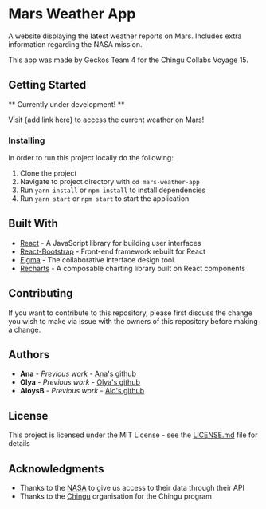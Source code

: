 # Mars Weather App

A website displaying the latest weather reports on Mars.
Includes extra information regarding the NASA mission.

This app was made by Geckos Team 4 for the Chingu Collabs Voyage 15.

## Getting Started

** Currently under development! **

Visit {add link here} to access the current weather on Mars!

### Installing
In order to run this project locally do the following: 

1. Clone the project 
2. Navigate to project directory with `cd mars-weather-app`
3. Run `yarn install` or `npm install` to install dependencies 
4. Run `yarn start` or `npm start` to start the application

## Built With

* [React](https://reactjs.org/) - A JavaScript library for building user interfaces
* [React-Bootstrap](https://react-bootstrap.github.io/getting-started/introduction) - Front-end framework rebuilt for React
* [Figma](www.figma.com) - The collaborative interface design tool.
* [Recharts](http://recharts.org/en-US/) - A composable charting library built on React components

## Contributing

If you want to contribute to this repository, please first discuss the change you wish to make via issue with the owners of this repository before making a change. 

## Authors

* **Ana** - *Previous work* - [Ana's github](https://github.com/AnaSegarra)
* **Olya** - *Previous work* - [Olya's github](https://github.com/OlgaAleshina)
* **AloysB** - *Previous work* - [Alo's github](https://github.com/Aloysb/)

## License

This project is licensed under the MIT License - see the [LICENSE.md](LICENSE.md) file for details

## Acknowledgments

* Thanks to the [NASA](https://www.nasa.gov/) to give us access to their data through their API
* Thanks to the [Chingu](https://www.chingu.io/) organisation for the Chingu program
